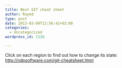 ```yaml
---
title: Best GIT cheat sheet
author: Rayed
type: post
date: 2013-03-09T12:56:42+03:00
categories:
  - Uncategorized
wordpress_id: 1126

---
```

<p>Click on each region to find out how to change its state:<br />
<a href="http://ndpsoftware.com/git-cheatsheet.html">http://ndpsoftware.com/git-cheatsheet.html</a></p>
